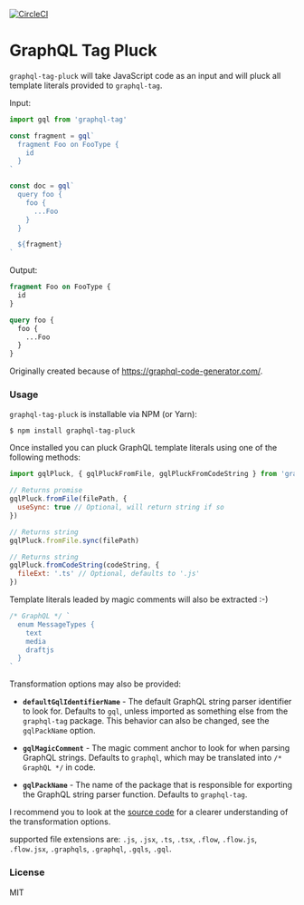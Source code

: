 [![CircleCI](https://circleci.com/gh/DAB0mB/graphql-tag-pluck/tree/master.svg?style=svg)](https://circleci.com/gh/DAB0mB/graphql-tag-pluck/tree/master)

# GraphQL Tag Pluck

`graphql-tag-pluck` will take JavaScript code as an input and will pluck all template literals provided to `graphql-tag`.

Input:

```js
import gql from 'graphql-tag'

const fragment = gql`
  fragment Foo on FooType {
    id
  }
`

const doc = gql`
  query foo {
    foo {
      ...Foo
    }
  }

  ${fragment}
`
```

Output:

```graphql
fragment Foo on FooType {
  id
}

query foo {
  foo {
    ...Foo
  }
}
```

Originally created because of https://graphql-code-generator.com/.

### Usage

`graphql-tag-pluck` is installable via NPM (or Yarn):

    $ npm install graphql-tag-pluck

Once installed you can pluck GraphQL template literals using one of the following methods:

```js
import gqlPluck, { gqlPluckFromFile, gqlPluckFromCodeString } from 'graphql-tag-pluck'

// Returns promise
gqlPluck.fromFile(filePath, {
  useSync: true // Optional, will return string if so
})

// Returns string
gqlPluck.fromFile.sync(filePath)

// Returns string
gqlPluck.fromCodeString(codeString, {
  fileExt: '.ts' // Optional, defaults to '.js'
})
```

Template literals leaded by magic comments will also be extracted :-)

```js
/* GraphQL */ `
  enum MessageTypes {
    text
    media
    draftjs
  }
`
```

Transformation options may also be provided:

- **`defaultGqlIdentifierName`** - The default GraphQL string parser identifier to look for. Defaults to `gql`, unless imported as something else from the `graphql-tag` package. This behavior can also be changed, see the `gqlPackName` option.

- **`gqlMagicComment`** - The magic comment anchor to look for when parsing GraphQL strings. Defaults to `graphql`, which may be translated into `/* GraphQL */` in code.

- **`gqlPackName`** - The name of the package that is responsible for exporting the GraphQL string parser function. Defaults to `graphql-tag`.

I recommend you to look at the [source code](src/visitor.js) for a clearer understanding of the transformation options.

supported file extensions are: `.js`, `.jsx`, `.ts`, `.tsx`, `.flow`, `.flow.js`, `.flow.jsx`,  `.graphqls`, `.graphql`, `.gqls`, `.gql`.

### License

MIT

